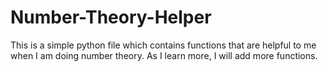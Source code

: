 # Number-Theory-Helper
This is a simple python file which contains functions that are helpful to me when I am doing number theory. As I learn more, I will add more functions.
